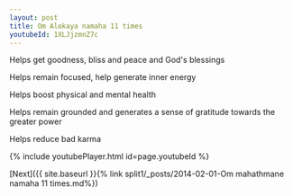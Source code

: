 ```yaml
---
layout: post
title: Om Alokaya namaha 11 times
youtubeId: 1XLJjzmnZ7c
---
```

 
 
Helps get goodness, bliss and peace and God's blessings
 
Helps remain focused, help generate inner energy 
 
Helps boost physical and mental health 
 
Helps remain grounded and generates a sense of gratitude towards the greater power 
 
Helps reduce bad karma
 
 
 
 


{% include youtubePlayer.html id=page.youtubeId %}
 
[Next]({{ site.baseurl }}{% link  split1/_posts/2014-02-01-Om mahathmane namaha 11 times.md%})
 
